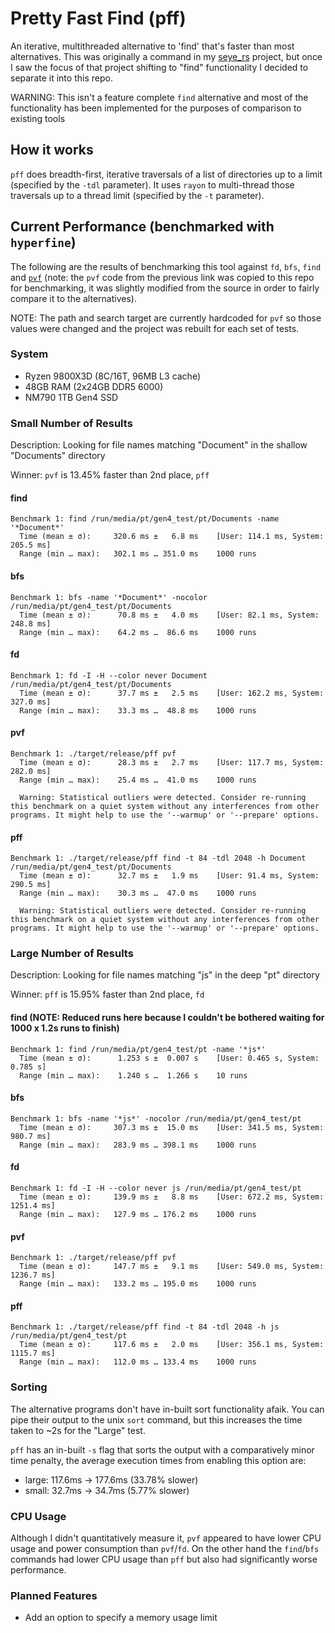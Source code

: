 # Pretty Fast Find (pff)
An iterative, multithreaded alternative to 'find' that's faster than most alternatives. This was originally a command in my [seye_rs](https://github.com/pericles-tpt/seye_rs) project, but once I saw the focus of that project shifting to "find" functionality I decided to separate it into this repo.

WARNING: This isn't a feature complete `find` alternative and most of the functionality has been implemented for the purposes of comparison to existing tools

## How it works
`pff` does breadth-first, iterative traversals of a list of directories up to a limit (specified by the `-tdl` parameter). It uses `rayon` to multi-thread those traversals up to a thread limit (specified by the `-t` parameter).

## Current Performance (benchmarked with `hyperfine`) 
The following are the results of benchmarking this tool against `fd`, `bfs`, `find` and [`pvf`](https://mastodon.social/@pervognsen/110739397974530013) (note: the `pvf` code from the previous link was copied to this repo for benchmarking, it was slightly modified from the source in order to fairly compare it to the alternatives).

NOTE: The path and search target are currently hardcoded for `pvf` so those values were changed and the project was rebuilt for each set of tests.

### System
- Ryzen 9800X3D (8C/16T, 96MB L3 cache)
- 48GB RAM (2x24GB DDR5 6000)
- NM790 1TB Gen4 SSD

### Small Number of Results
Description: Looking for file names matching "Document" in the shallow "Documents" directory

Winner: `pvf` is 13.45% faster than 2nd place, `pff`
#### find
```
Benchmark 1: find /run/media/pt/gen4_test/pt/Documents -name '*Document*'
  Time (mean ± σ):     320.6 ms ±   6.8 ms    [User: 114.1 ms, System: 205.5 ms]
  Range (min … max):   302.1 ms … 351.0 ms    1000 runs
```
#### bfs
```
Benchmark 1: bfs -name '*Document*' -nocolor /run/media/pt/gen4_test/pt/Documents
  Time (mean ± σ):      70.8 ms ±   4.0 ms    [User: 82.1 ms, System: 248.8 ms]
  Range (min … max):    64.2 ms …  86.6 ms    1000 runs
```
#### fd
```
Benchmark 1: fd -I -H --color never Document /run/media/pt/gen4_test/pt/Documents
  Time (mean ± σ):      37.7 ms ±   2.5 ms    [User: 162.2 ms, System: 327.0 ms]
  Range (min … max):    33.3 ms …  48.8 ms    1000 runs
```
#### pvf
```
Benchmark 1: ./target/release/pff pvf
  Time (mean ± σ):      28.3 ms ±   2.7 ms    [User: 117.7 ms, System: 282.0 ms]
  Range (min … max):    25.4 ms …  41.0 ms    1000 runs
 
  Warning: Statistical outliers were detected. Consider re-running this benchmark on a quiet system without any interferences from other programs. It might help to use the '--warmup' or '--prepare' options.
```
#### pff
```
Benchmark 1: ./target/release/pff find -t 84 -tdl 2048 -h Document /run/media/pt/gen4_test/pt/Documents
  Time (mean ± σ):      32.7 ms ±   1.9 ms    [User: 91.4 ms, System: 290.5 ms]
  Range (min … max):    30.3 ms …  47.0 ms    1000 runs
 
  Warning: Statistical outliers were detected. Consider re-running this benchmark on a quiet system without any interferences from other programs. It might help to use the '--warmup' or '--prepare' options.
```
### Large Number of Results
Description: Looking for file names matching "js" in the deep "pt" directory

Winner: `pff` is 15.95% faster than 2nd place, `fd`
#### find (NOTE: Reduced runs here because I couldn't be bothered waiting for 1000 x 1.2s runs to finish)
```
Benchmark 1: find /run/media/pt/gen4_test/pt -name '*js*'
  Time (mean ± σ):      1.253 s ±  0.007 s    [User: 0.465 s, System: 0.785 s]
  Range (min … max):    1.240 s …  1.266 s    10 runs
```
#### bfs
```
Benchmark 1: bfs -name '*js*' -nocolor /run/media/pt/gen4_test/pt
  Time (mean ± σ):     307.3 ms ±  15.0 ms    [User: 341.5 ms, System: 980.7 ms]
  Range (min … max):   283.9 ms … 398.1 ms    1000 runs
```
#### fd
```
Benchmark 1: fd -I -H --color never js /run/media/pt/gen4_test/pt
  Time (mean ± σ):     139.9 ms ±   8.8 ms    [User: 672.2 ms, System: 1251.4 ms]
  Range (min … max):   127.9 ms … 176.2 ms    1000 runs
```
#### pvf
```
Benchmark 1: ./target/release/pff pvf
  Time (mean ± σ):     147.7 ms ±   9.1 ms    [User: 549.0 ms, System: 1236.7 ms]
  Range (min … max):   133.2 ms … 195.0 ms    1000 runs
```
#### pff
```
Benchmark 1: ./target/release/pff find -t 84 -tdl 2048 -h js /run/media/pt/gen4_test/pt
  Time (mean ± σ):     117.6 ms ±   2.0 ms    [User: 356.1 ms, System: 1115.7 ms]
  Range (min … max):   112.0 ms … 133.4 ms    1000 runs
```

### Sorting
The alternative programs don't have in-built sort functionality afaik. You can pipe their output to the unix `sort` command, but this increases the time taken to ~2s for the "Large" test.

`pff` has an in-built `-s` flag that sorts the output with a comparatively minor time penalty, the average execution times from enabling this option are:
- large: 117.6ms -> 177.6ms (33.78% slower)
- small: 32.7ms  -> 34.7ms  (5.77% slower)

### CPU Usage
Although I didn't quantitatively measure it, `pvf` appeared to have lower CPU usage and power consumption than `pvf`/`fd`. On the other hand the `find`/`bfs` commands had lower CPU usage than `pff` but also had significantly worse performance.

### Planned Features
- Add an option to specify a memory usage limit
